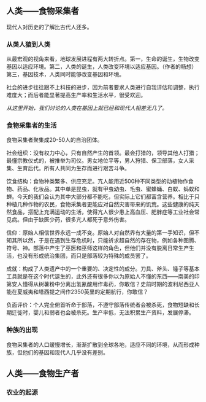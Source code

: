 ## 人类——食物采集者

现代人对历史的了解比古代人还多。

### 从类人猿到人类

从最宏观的视角来看，地球发展进程有两大转折点。第一，生命的诞生，生物改变基因以适应环境。第二，人类的诞生，人类改变环境以适应基因。（作者的畅想）第三，基因技术，人类同时能够改变基因和环境。

社会的进步往往跟不上科技的进步，因为前者要求人类进行自我评估和调整，执行难度大；而后者能显著提高生产率和生活水平，很受欢迎。

*从这里开始，我们讨论的人类在基因上就已经和现代人相差无几了。*

### 食物采集者的生活

食物采集者聚集成20-50人的自治团体。

社会组织：没有权力中心，只有自然产生的首领。最会打猎的，领导其他人打猎；最懂宗教仪式的，被推举为司仪。男女地位平等，男人狩猎、保卫部落，女人采集、生育后代。所有人共同为生存而进行艰苦斗争。

饮食结构：食物种类繁多、供应充足。亢人能用近500种不同类型的动植物作食物、药品、化妆品。其中单是昆虫，就有甲虫幼虫、毛虫、蜜蜂蛹、白蚁、蚂蚁和蝉。今天的我们会认为其中大部分都不能吃，但实际上它们都富含营养。相比于只种植几种作物的农民，食物采集者更能应对自然灾害带来的饥荒。这些健康的纯天然食品，搭配上充满运动的生活，使得亢人很少患上高血压、肥胖症等工业社会常见病。但由于缺医少药，很多亢人都死于意外伤害。

信仰：原始人相信世界永远一成不变。原始人对自然界有大量的第一手知识，但不知其所以然，于是在遇到生存危机时，只能祈求超自然的存在物，例如各种图腾、符号、神。部落中产生了巫医和巫师这样的角色，但他们并没有脱离日常生产生活，也没有形成统治集团，而只是部落较为特殊的成员罢了。

成就：构成了人类遗产中的一个重要的、决定性的成分。刀具、斧头、锤子等基本工具就是在这个时代诞生的，此外还有很多你以为原始人不懂的东西——南美的印第安人懂得从树薯粉中分离出氢氰酸用作毒药，你敢信？史前时期的波利尼西亚人能在夏威夷和塔西提之间作2350英里的定期航行，你敢信？

负面评价：个人完全俯首听命于部落，不遵守部落传统者会被杀死，食物短缺和长期迁徙时，婴儿和弱者也会被杀死。生产率低，无法积累生产资料，发展停滞。

### 种族的出现

食物采集者的人口缓慢增长，渐渐扩散到全球各地，适应不同的环境，从而形成种族，但他们的基因和现代人几乎没有差别。

## 人类——食物生产者

### 农业的起源

